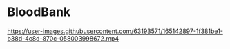# BloodBank

https://user-images.githubusercontent.com/63193571/165142897-1f381be1-b38d-4c8d-870c-058003998672.mp4

